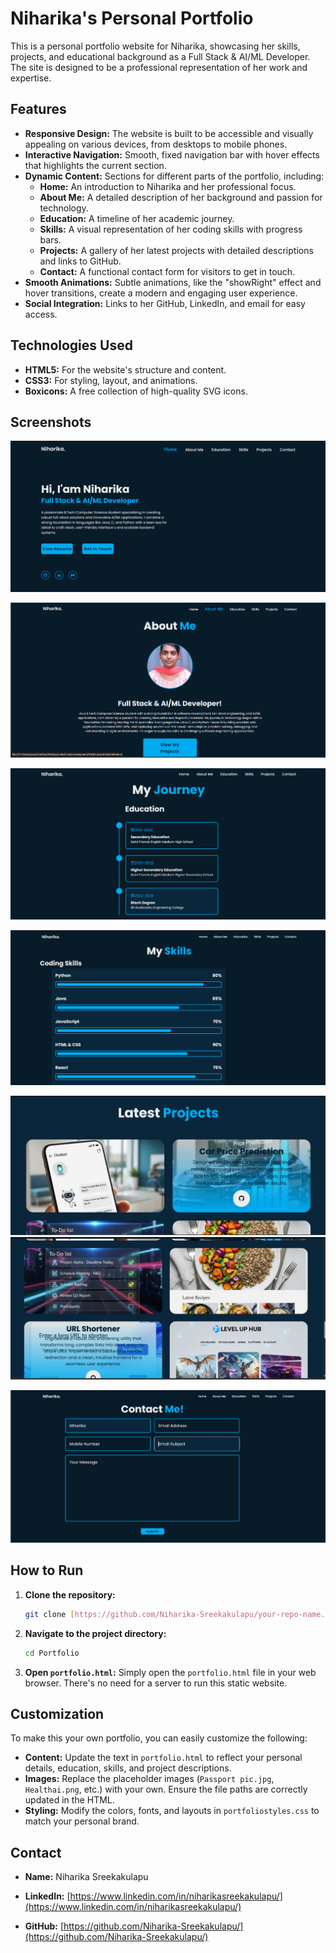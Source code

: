 # Niharika's Personal Portfolio

This is a personal portfolio website for Niharika, showcasing her skills, projects, and educational background as a Full Stack & AI/ML Developer. The site is designed to be a professional representation of her work and expertise.

## Features

- **Responsive Design:** The website is built to be accessible and visually appealing on various devices, from desktops to mobile phones.
- **Interactive Navigation:** Smooth, fixed navigation bar with hover effects that highlights the current section.
- **Dynamic Content:** Sections for different parts of the portfolio, including:
    - **Home:** An introduction to Niharika and her professional focus.
    - **About Me:** A detailed description of her background and passion for technology.
    - **Education:** A timeline of her academic journey.
    - **Skills:** A visual representation of her coding skills with progress bars.
    - **Projects:** A gallery of her latest projects with detailed descriptions and links to GitHub.
    - **Contact:** A functional contact form for visitors to get in touch.
- **Smooth Animations:** Subtle animations, like the "showRight" effect and hover transitions, create a modern and engaging user experience.
- **Social Integration:** Links to her GitHub, LinkedIn, and email for easy access.

## Technologies Used

- **HTML5:** For the website's structure and content.
- **CSS3:** For styling, layout, and animations.
- **Boxicons:** A free collection of high-quality SVG icons.

## Screenshots

![Home page screenshot](homepage.png)

![About page screenshot](aboutpage.png)

![Education page screenshot](educationpage.png)

![Skills page screenshot](skillspage.png)

![Projects page screenshot](projectspage1.png)
![Projects page screenshot](projectspage2.png)

![Contact page screenshot](contactpage.png)


## How to Run

1.  **Clone the repository:**
    ```bash
    git clone [https://github.com/Niharika-Sreekakulapu/your-repo-name.git](https://github.com/Niharika-Sreekakulapu/Portfolio.git)
    ```
2.  **Navigate to the project directory:**
    ```bash
    cd Portfolio
    ```
3.  **Open `portfolio.html`:**
    Simply open the `portfolio.html` file in your web browser. There's no need for a server to run this static website.

## Customization

To make this your own portfolio, you can easily customize the following:

- **Content:** Update the text in `portfolio.html` to reflect your personal details, education, skills, and project descriptions.
- **Images:** Replace the placeholder images (`Passport pic.jpg`, `Healthai.png`, etc.) with your own. Ensure the file paths are correctly updated in the HTML.
- **Styling:** Modify the colors, fonts, and layouts in `portfoliostyles.css` to match your personal brand.

## Contact

- **Name:** Niharika Sreekakulapu
- **LinkedIn:** [https://www.linkedin.com/in/niharikasreekakulapu/](https://www.linkedin.com/in/niharikasreekakulapu/)

- **GitHub:** [https://github.com/Niharika-Sreekakulapu/](https://github.com/Niharika-Sreekakulapu/)

